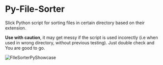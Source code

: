 # Py-File-Sorter
Slick Python script for sorting files in certain directory based on their extension.

**Use with caution**, it may get messy if the script is used incorectly 
(i.e when used in wrong directory, without previous testing). 
Just double check and You are good to go.

![FIleSorterPyShowcase](https://user-images.githubusercontent.com/28996181/150220738-7363836f-6ac0-415c-a2cb-9e8f042d5305.gif)
